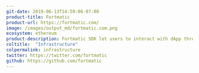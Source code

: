 ```yaml
---
git-date: 2019-06-13T14:59:06-07:00
product-title: Fortmatic
product-url: https://fortmatic.com/
image: /images/output_md/fortmatic.com.png
ecosystem: ethereum
product-description: Fortmatic SDK let users to interact with dApp through any browser or device. [Interview with Fortmatic co-founder, Sean Li](/fortmatic).
coltitle:  "Infrastructure"
colpermalink: infrastructure
twitter: https://twitter.com/fortmatic
github: https://github.com/fortmatic
---
```

